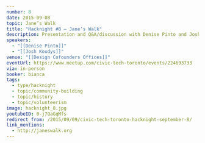 ```yaml
---
number: 8
date: 2015-09-08
topic: Jane’s Walk
title: "Hacknight #8 – Jane’s Walk"
description: Presentation and Q&A/discussion with Denise Pinto and Josh Koudys  of Jane's Walk
speakers:
  - "[[Denise Pinto]]"
  - "[[Josh Koudys]]"
venue: "[[Design Cofounders Offices]]"
eventUrl: https://www.meetup.com/civic-tech-toronto/events/224693733
via: in-person
booker: bianca
tags:
  - type/hacknight
  - topic/community-building
  - topic/history
  - topic/volunteerism
image: hacknight_8.jpg
youtubeID: 0-j7QaGqMfs
redirect_from: /2015/09/09/civic-tech-toronto-hacknight-september-8/
link_mentions:
  - http://janeswalk.org
---
```

